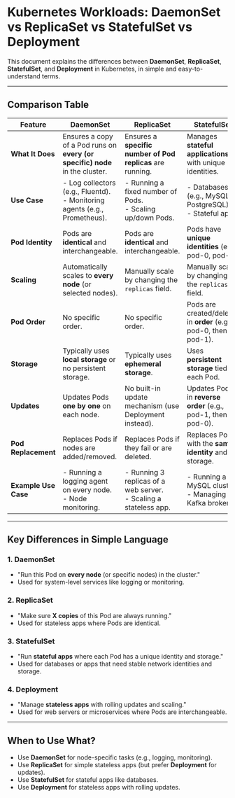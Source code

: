 # Kubernetes Workloads: DaemonSet vs ReplicaSet vs StatefulSet vs Deployment

This document explains the differences between **DaemonSet**, **ReplicaSet**, **StatefulSet**, and **Deployment** in Kubernetes, in simple and easy-to-understand terms.

---

## Comparison Table

| **Feature**          | **DaemonSet**                                                                 | **ReplicaSet**                                                      | **StatefulSet**                                                   | **Deployment**                                                  |
|-----------------------|-------------------------------------------------------------------------------|---------------------------------------------------------------------|-------------------------------------------------------------------|-----------------------------------------------------------------|
| **What It Does**      | Ensures a copy of a Pod runs on **every (or specific) node** in the cluster. | Ensures a **specific number of Pod replicas** are running.          | Manages **stateful applications** with unique identities.         | Manages **stateless applications** with rolling updates.        |
| **Use Case**          | - Log collectors (e.g., Fluentd).<br>- Monitoring agents (e.g., Prometheus). | - Running a fixed number of Pods.<br>- Scaling up/down Pods.        | - Databases (e.g., MySQL, PostgreSQL).<br>- Stateful apps.        | - Web servers.<br>- Stateless microservices.                   |
| **Pod Identity**      | Pods are **identical** and interchangeable.                                   | Pods are **identical** and interchangeable.                         | Pods have **unique identities** (e.g., pod-0, pod-1).             | Pods are **identical** and interchangeable.                    |
| **Scaling**           | Automatically scales to **every node** (or selected nodes).                  | Manually scale by changing the `replicas` field.                    | Manually scale by changing the `replicas` field.                  | Manually scale by changing the `replicas` field.               |
| **Pod Order**         | No specific order.                                                           | No specific order.                                                  | Pods are created/deleted in **order** (e.g., pod-0, then pod-1).  | No specific order.                                             |
| **Storage**           | Typically uses **local storage** or no persistent storage.                   | Typically uses **ephemeral storage**.                               | Uses **persistent storage** tied to each Pod.                     | Typically uses **ephemeral storage**.                          |
| **Updates**           | Updates Pods **one by one** on each node.                                    | No built-in update mechanism (use Deployment instead).              | Updates Pods in **reverse order** (e.g., pod-1, then pod-0).      | Supports **rolling updates** and rollbacks.                    |
| **Pod Replacement**   | Replaces Pods if nodes are added/removed.                                    | Replaces Pods if they fail or are deleted.                          | Replaces Pods with the **same identity** and storage.             | Replaces Pods during updates or scaling.                       |
| **Example Use Case**  | - Running a logging agent on every node.<br>- Node monitoring.               | - Running 3 replicas of a web server.<br>- Scaling a stateless app. | - Running a MySQL cluster.<br>- Managing Kafka brokers.           | - Deploying a stateless API.<br>- Rolling out app updates.     |

---

## Key Differences in Simple Language

### 1. **DaemonSet**
   - "Run this Pod on **every node** (or specific nodes) in the cluster."
   - Used for system-level services like logging or monitoring.

### 2. **ReplicaSet**
   - "Make sure **X copies** of this Pod are always running."
   - Used for stateless apps where Pods are identical.

### 3. **StatefulSet**
   - "Run **stateful apps** where each Pod has a unique identity and storage."
   - Used for databases or apps that need stable network identities and storage.

### 4. **Deployment**
   - "Manage **stateless apps** with rolling updates and scaling."
   - Used for web servers or microservices where Pods are interchangeable.

---

## When to Use What?

- Use **DaemonSet** for node-specific tasks (e.g., logging, monitoring).
- Use **ReplicaSet** for simple stateless apps (but prefer **Deployment** for updates).
- Use **StatefulSet** for stateful apps like databases.
- Use **Deployment** for stateless apps with rolling updates.
